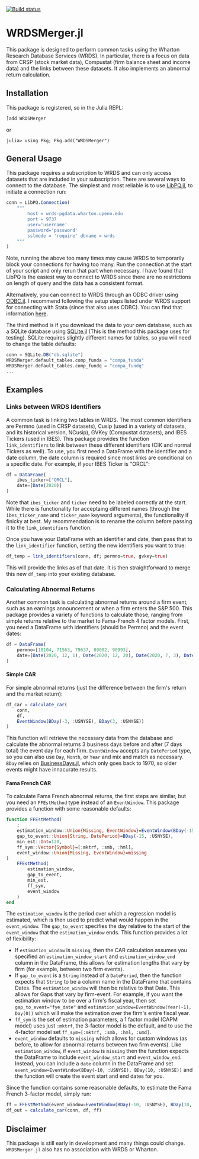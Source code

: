 [![Build status](https://github.com/junder873/WRDSMerger.jl/workflows/CI/badge.svg)](https://github.com/junder873/WRDSMerger.jl/actions)

# WRDSMerger.jl

This package is designed to perform common tasks using the Wharton Research Database Services (WRDS). In particular, there is a focus on data from CRSP (stock market data), Compustat (firm balance sheet and income data) and the links between these datasets. It also implements an abnormal return calculation.

## Installation

This package is registered, so in the Julia REPL:
```julia
]add WRDSMerger
```
or
```
julia> using Pkg; Pkg.add("WRDSMerger")
```

## General Usage

This package requires a subscription to WRDS and can only access datasets that are included in your subscription. There are several ways to connect to the database. The simplest and most reliable is to use [LibPQ.jl](https://github.com/invenia/LibPQ.jl), to initiate a connection run:

```julia
conn = LibPQ.Connection(
    """
        host = wrds-pgdata.wharton.upenn.edu 
        port = 9737
        user='username' 
        password='password'
        sslmode = 'require' dbname = wrds
    """
)
```

Note, running the above too many times may cause WRDS to temporarily block your connections for having too many. Run the connection at the start of your script and only rerun that part when necessary. I have found that LibPQ is the easiest way to connect to WRDS since there are no restrictions on length of query and the data has a consistent format.

Alternatively, you can connect to WRDS through an ODBC driver using [ODBC.jl](https://github.com/JuliaDatabases/ODBC.jl). I recommend following the setup steps listed under WRDS support for connecting with Stata (since that also uses ODBC). You can find that information [here](https://wrds-www.wharton.upenn.edu/pages/support/programming-wrds/programming-stata/stata-from-your-computer/).

The third method is if you download the data to your own database, such as a SQLite database using [SQLite.jl](https://github.com/JuliaDatabases/SQLite.jl) (This is the method this package uses for testing). SQLite requires slightly different names for tables, so you will need to change the table defaults:

```julia
conn = SQLite.DB("db.sqlite")
WRDSMerger.default_tables.comp_funda = "compa_funda"
WRDSMerger.default_tables.comp_fundq = "compa_fundq"
...
```

## Examples

### Links between WRDS Identifiers

A common task is linking two tables in WRDS. The most common identifiers are Permno (used in CRSP datasets), Cusip (used in a variety of datasets, and its historical version, NCusip), GVKey (Compustat datasets), and IBES Tickers (used in IBES). This package provides the function `link_identifiers` to link between these different identifiers (CIK and normal Tickers as well). To use, you first need a DataFrame with the identifier and a date column, the date column is required since most links are conditional on a specific date. For example, if your IBES Ticker is "ORCL":

```julia
df = DataFrame(
    ibes_ticker=["ORCL"],
    date=[Date(2020)]
)
```

Note that `ibes_ticker` and `ticker` need to be labeled correctly at the start. While there is functionality for acceptaing different names (through the `ibes_ticker_name` and `ticker_name` keyword arguments), the functionality if finicky at best. My recommendation is to rename the column before passing it to the `link_identifiers` function.

Once you have your DataFrame with an identifier and date, then pass that to the `link_identifier` function, setting the new identifiers you want to true:

```julia
df_temp = link_identifiers(conn, df; permno=true, gvkey=true)
```
This will provide the links as of that date. It is then straightforward to merge this new `df_temp` into your existing database.

### Calculating Abnormal Returns

Another common task is calculating abnormal returns around a firm event, such as an earnings announcement or when a firm enters the S&P 500. This package provides a variety of functions to calculate those, ranging from simple returns relative to the market to Fama-French 4 factor models. First, you need a DataFrame with identifiers (should be Permno) and the event dates:
```julia
df = DataFrame(
    permno=[10104, 71563, 79637, 89002, 90993],
    date=[Date(2020, 12, 1), Date(2020, 12, 20), Date(2020, 7, 3), Date(2020, 9, 30), Date(2020, 10, 15)]
)
```

#### Simple CAR

For simple abnormal returns (just the difference between the firm's return and the market return):
```julia
df_car = calculate_car(
    conn,
    df,
    EventWindow(BDay(-3, :USNYSE), BDay(3, :USNYSE))
)
```
This function will retrieve the necessary data from the database and calculate the abnormal returns 3 business days before and after (7 days total) the event day for each firm. `EventWindow` accepts any `DatePeriod` type, so you can also use `Day`, `Month`, or `Year` and mix and match as necessary. `BDay` relies on [BusinessDays.jl](https://github.com/JuliaFinance/BusinessDays.jl), which only goes back to 1970, so older events might have innacurate results.

#### Fama French CAR

To calculate Fama French abnormal returns, the first steps are similar, but you need an `FFEstMethod` type instead of an `EventWindow`. This package provides a function with some reasonable defaults:
```julia
function FFEstMethod(
    ;
    estimation_window::Union{Missing, EventWindow}=EventWindow(BDay(-150, :USNYSE), Day(0)),
    gap_to_event::Union{String, DatePeriod}=BDay(-15, :USNYSE),
    min_est::Int=120,
    ff_sym::Vector{Symbol}=[:mktrf, :smb, :hml],
    event_window::Union{Missing, EventWindow}=missing
)
    FFEstMethod(
        estimation_window,
        gap_to_event,
        min_est,
        ff_sym,
        event_window
    )
end
```
The `estimation_window` is the period over which a regression model is estimated, which is then used to predict what would happen in the `event_window`. The `gap_to_event` specifies the day relative to the start of the `event_window` that the `estimation_window` ends. This function provides a lot of flexibility:
- If `estimation_window` is `missing`, then the CAR calculation assumes you specified an `estimation_window_start` and `estimation_window_end` column in the DataFrame, this allows for estimation lengths that vary by firm (for example, between two firm events).
- If `gap_to_event` is a `String` instead of a `DatePeriod`, then the function expects that `String` to be a column name in the DataFrame that contains Dates. The `estimation_window` will then be relative to that Date. This allows for Gaps that vary by firm-event. For example, if you want the estimation window to be over a firm's fiscal year, then set `gap_to_event="fye_date"` and `estimation_window=EventWindow(Year(-1), Day(0))` which will make the estimation over the firm's entire fiscal year.
- `ff_sym` is the set of estimation parameters, a 1 factor model (CAPM model) uses just `:mktrf`, the 3-factor model is the default, and to use the 4-factor model set `ff_sym=[:mktrf, :smb, :hml, :umd]`.
- `event_window` defaults to `missing` which allows for custom windows (as before, to allow for abnormal returns between two firm events). Like `estimation_window`, if `event_window` is `missing` then the function expects  the DataFrame to include `event_window_start` and `event_window_end`. Instead, you can include a `date` column in the DataFrame and set `event_window=EventWindow(BDay(-10, :USNYSE), BDay(10, :USNYSE))` and the function will create the event start and end dates for you.

Since the function contains some reasonable defaults, to estimate the Fama French 3-factor model, simply run:
```julia
ff = FFEstMethod(event_window=EventWindow(BDay(-10, :USNYSE), BDay(10, :USNYSE)))
df_out = calculate_car(conn, df, ff)
```

## Disclaimer

This package is still early in development and many things could change. `WRDSMerger.jl` also has no association with WRDS or Wharton.
